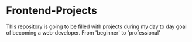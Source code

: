 # Frontend-Projects

This repository is going to be filled with projects during my day to day goal of becoming a web-developer.
From 'beginner' to 'professional'
